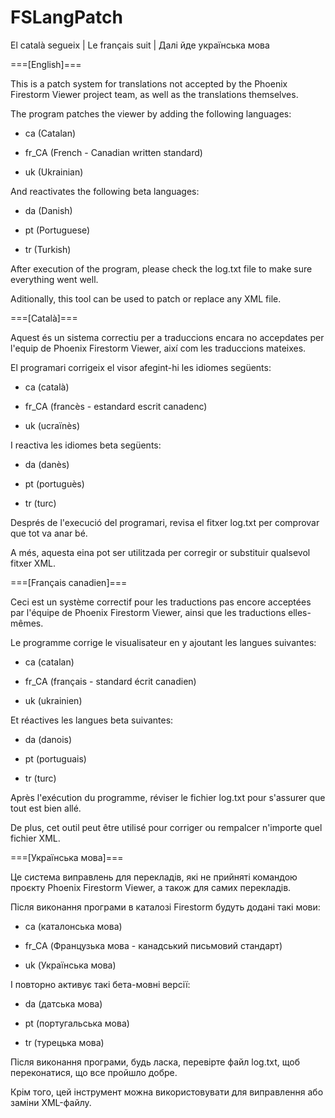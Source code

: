 # FSLangPatch
El català segueix | Le français suit | Далі йде українська мова

===[English]===

This is a patch system for translations not accepted by the Phoenix Firestorm Viewer project team, as well as the translations themselves.

The program patches the viewer by adding the following languages:

+ ca (Catalan)

+ fr_CA (French - Canadian written standard)

+ uk (Ukrainian)

And reactivates the following beta languages:

+ da (Danish)

+ pt (Portuguese)

+ tr (Turkish)

After execution of the program, please check the log.txt file to make sure everything went well.

Aditionally, this tool can be used to patch or replace any XML file.

===[Català]===

Aquest és un sistema correctiu per a traduccions encara no accepdates per l'equip de Phoenix Firestorm Viewer, així com les traduccions mateixes.

El programari corrigeix el visor afegint-hi les idiomes següents:

+ ca (català)

+ fr_CA (francès - estandard escrit canadenc)

+ uk (ucraïnès)

I reactiva les idiomes beta següents:

+ da (danès)

+ pt (portuguès)

+ tr (turc)

Després de l'execució del programari, revisa el fitxer log.txt per comprovar que tot va anar bé.

A més, aquesta eina pot ser utilitzada per corregir or substituir qualsevol fitxer XML.

===[Français canadien]===

Ceci est un système correctif pour les traductions pas encore acceptées par l'équipe de Phoenix Firestorm Viewer, ainsi que les traductions elles-mêmes.

Le programme corrige le visualisateur en y ajoutant les langues suivantes:

+ ca (catalan)

+ fr_CA (français - standard écrit canadien)

+ uk (ukrainien)

Et réactives les langues beta suivantes:

+ da (danois)

+ pt (portuguais)

+ tr (turc)

Après l'exécution du programme, réviser le fichier log.txt pour s'assurer que tout est bien allé.

De plus, cet outil peut être utilisé pour corriger ou rempalcer n'importe quel fichier XML.

===[Українська мова]===

Це система виправлень для перекладів, які не прийняті командою проєкту Phoenix Firestorm Viewer, а також для самих перекладів.

Після виконання програми в каталозі Firestorm будуть додані такі мови:

+ ca (каталонська мова)

+ fr_CA (Французька мова - канадський письмовий стандарт)

+ uk (Українська мова)

І повторно активує такі бета-мовні версії:

+ da (датська мова)

+ pt (португальська мова)

+ tr (турецька мова)

Після виконання програми, будь ласка, перевірте файл log.txt, щоб переконатися, що все пройшло добре.

Крім того, цей інструмент можна використовувати для виправлення або заміни XML-файлу.
